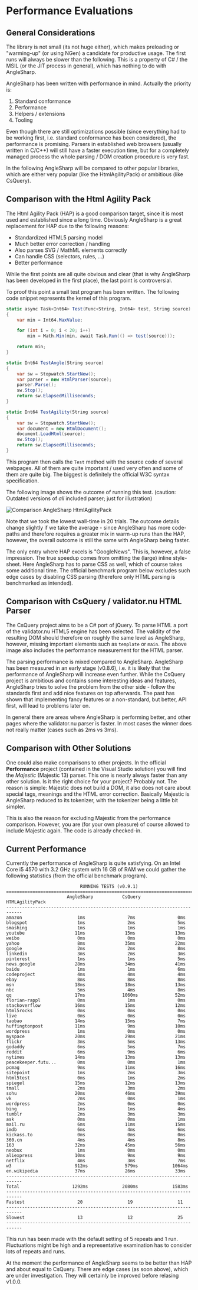 ---
---
# Performance Evaluations

## General Considerations

The library is not small (its not huge either), which makes preloading or "warming-up" (or using NGen) a candidate for productive usage. The first runs will always be slower than the following. This is a property of C# / the MSIL (or the JIT process in general), which has nothing to do with AngleSharp.

AngleSharp has been written with performance in mind. Actually the priority is:

1. Standard conformance
2. Performance
3. Helpers / extensions
4. Tooling

Even though there are still optimizations possible (since everything had to be working first, i.e. standard conformance has been considered), the performance is promising. Parsers in established web browsers (usually written in C/C++) will still have a faster execution time, but for a completely managed process the whole parsing / DOM creation procedure is very fast.

In the following AngleSharp will be compared to other popular libraries, which are either very popular (like the HtmlAgilityPack) or ambitious (like CsQuery).

## Comparison with the Html Agility Pack

The Html Agility Pack (HAP) is a good comparison target, since it is most used and established since a long time. Obviously AngleSharp is a great replacement for HAP due to the following reasons:

* Standardized HTML5 parsing model
* Much better error correction / handling
* Also parses SVG / MathML elements correctly
* Can handle CSS (selectors, rules, ...)
* Better performance

While the first points are all quite obvious and clear (that is why AngleSharp has been developed in the first place), the last point is controversial.

To proof this point a small test program has been written. The following code snippet represents the kernel of this program.

```c#
static async Task<Int64> Test(Func<String, Int64> test, String source)
{
    var min = Int64.MaxValue;

    for (int i = 0; i < 20; i++)
        min = Math.Min(min, await Task.Run(() => test(source)));

    return min;
}

static Int64 TestAngle(String source)
{
    var sw = Stopwatch.StartNew();
    var parser = new HtmlParser(source);
    parser.Parse();
    sw.Stop();
    return sw.ElapsedMilliseconds;
}

static Int64 TestAgility(String source)
{
    var sw = Stopwatch.StartNew();
    var document = new HtmlDocument();
    document.LoadHtml(source);
    sw.Stop();
    return sw.ElapsedMilliseconds;
}
```

This program then calls the `Test` method with the source code of several webpages. All of them are quite important / used very often and some of them are quite big. The biggest is definitely the official W3C syntax specification.

The following image shows the outcome of running this test. (caution: Outdated versions of *all* included parser; just for illustration)

![Comparison AngleSharp HtmlAgilityPack](http://www.florian-rappl.de/img/0/comparison_as_hap_csq.png)

Note that we took the lowest wall-time in 20 trials. The outcome details change slightly if we take the average - since AngleSharp has more code-paths and therefore requires a greater mix in warm-up runs than the HAP, however, the overall outcome is still the same with AngleSharp being faster.

The only entry where HAP excels is "GoogleNews". This is, however, a false impression. The true speedup comes from omitting the (large) inline style-sheet. Here AngleSharp has to parse CSS as well, which of course takes some additional time. The official benchmark program below excludes such edge cases by disabling CSS parsing (therefore only HTML parsing is benchmarked as intended).

## Comparison with CsQuery / validator.nu HTML Parser

The CsQuery project aims to be a C# port of jQuery. To parse HTML a port of the validator.nu HTML5 engine has been selected. The validity of the resulting DOM should therefore on roughly the same level as AngleSharp, however, missing important elements such as `template` or `main`. The above image also includes the performance measurement for the HTML parser.

The parsing performance is mixed compared to AngleSharp. AngleSharp has been measured in an early stage (v0.8.6), i.e. it is likely that the performance of AngleSharp will increase even further. While the CsQuery project is ambitious and contains some interesting ideas and features, AngleSharp tries to solve the problem from the other side - follow the standards first and add nice features on top afterwards. The past has shown that implementing fancy features or a non-standard, but better, API first, will lead to problems later on.

In general there are areas where AngleSharp is performing better, and other pages where the validator.nu parser is faster. In most cases the winner does not really matter (cases such as 2ms vs 3ms).

## Comparison with Other Solutions

One could also make comparisons to other projects. In the official **Performance** project (contained in the Visual Studio solution) you will find the *Majestic* (Majestic 13) parser. This one is nearly always faster than any other solution. Is it the right choice for your project? Probably not. The reason is simple: Majestic does not build a DOM, it also does not care about special tags, meanings and the HTML error correction. Basically Majestic is AngleSharp reduced to its tokenizer, with the tokenizer being a little bit simpler.

This is also the reason for excluding Majestic from the performance comparison. However, you are (for your own pleasure) of course allowed to include Majestic again. The code is already checked-in.

## Current Performance

Currently the performance of AngleSharp is quite satisfying. On an Intel Core i5 4570 with 3.2 GHz system with 16 GB of RAM we could gather the following statistics (from the official benchmark program).

```
                            RUNNING TESTS (v0.9.1)
============================================================================
                       AngleSharp           CsQuery        HTMLAgilityPack
----------------------------------------------------------------------------
amazon                     1ms                7ms                0ms
blogspot                   1ms                2ms                5ms
smashing                   1ms                1ms                1ms
youtube                   11ms               15ms               13ms
weibo                      0ms                0ms                0ms
yahoo                      8ms               35ms               22ms
google                     2ms                2ms                8ms
linkedin                   3ms                2ms                3ms
pinterest                  1ms                1ms                5ms
news.google               28ms               34ms               41ms
baidu                      1ms                1ms                6ms
codeproject                4ms                4ms                4ms
ebay                       8ms                8ms                8ms
msn                       18ms               18ms               13ms
nbc                        5ms                4ms                8ms
qq                        17ms              1060ms              52ms
florian-rappl              0ms                1ms                0ms
stackoverflow             16ms               15ms               12ms
html5rocks                 0ms                0ms                0ms
live                       0ms                0ms                0ms
taobao                    14ms               15ms                7ms
huffingtonpost            11ms                9ms               10ms
wordpress                  1ms                0ms                0ms
myspace                   20ms               29ms               21ms
flickr                     3ms                5ms               13ms
godaddy                    6ms                5ms                7ms
reddit                     6ms                9ms                6ms
nytimes                   14ms               13ms               13ms
peacekeeper.futu...        0ms                0ms                1ms
pcmag                      9ms               11ms               16ms
sitepoint                  1ms                2ms                3ms
html5test                  0ms                1ms                2ms
spiegel                   15ms               12ms               13ms
tmall                      2ms                3ms                2ms
sohu                      20ms               46ms               39ms
vk                         2ms                0ms                1ms
wordpress                  2ms                0ms                0ms
bing                       1ms                1ms                4ms
tumblr                     2ms                3ms                3ms
ask                        0ms                0ms                1ms
mail.ru                    6ms               11ms               15ms
imdb                       6ms                4ms                6ms
kickass.to                 0ms                0ms                0ms
360.cn                     4ms                4ms                8ms
163                       32ms               45ms               56ms
neobux                     1ms                0ms                0ms
aliexpress                10ms                9ms                9ms
netflix                    4ms                3ms                7ms
w3                        912ms              579ms             1064ms
en.wikipedia              37ms               26ms               33ms
----------------------------------------------------------------------------
Total                    1292ms             2080ms             1583ms
----------------------------------------------------------------------------
Fastest                    20                 19                 11
----------------------------------------------------------------------------
Slowest                    13                 12                 25
----------------------------------------------------------------------------
```

This run has been made with the default setting of 5 repeats and 1 run. Fluctuations might be high and a representative examination has to consider lots of repeats and runs.

At the moment the performance of AngleSharp seems to be better than HAP and about equal to CsQuery. There are edge cases (as soon above), which are under investigation. They will certainly be improved before relasing v1.0.0.
